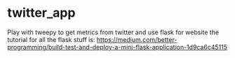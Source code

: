# twitter_app
Play with tweepy to get metrics from twitter and use flask for website
the tutorial for all the flask stuff is:
https://medium.com/better-programming/build-test-and-deploy-a-mini-flask-application-1d9ca6c45115
